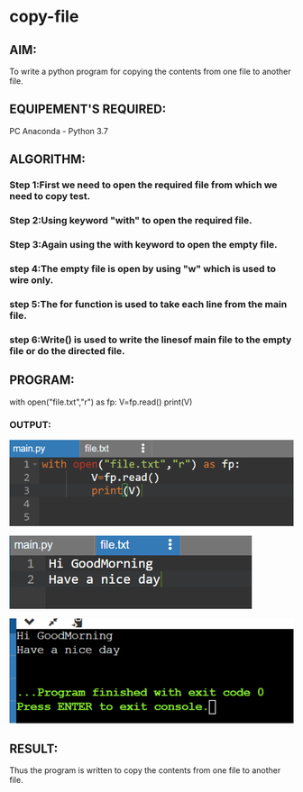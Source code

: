 # copy-file
## AIM:
To write a python program for copying the contents from one file to another file.
## EQUIPEMENT'S REQUIRED: 
PC
Anaconda - Python 3.7
## ALGORITHM: 
### Step 1:First we need to open the required file from which we need to copy test.
### Step 2:Using keyword "with" to open the required file.
### Step 3:Again using the with keyword to open the empty file.
### step 4:The empty file is open by using "w" which is used to wire only.
### step 5:The for function is used to take each line from the main file.
### step 6:Write() is used to write the linesof main file to the empty file or do the directed file.

## PROGRAM:
with open("file.txt","r") as fp:
        V=fp.read()
        print(V)

### OUTPUT:
![output](./W1.png)

![output](./W2.png)

![output](./W3.png)


## RESULT:
Thus the program is written to copy the contents from one file to another file.